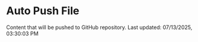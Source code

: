 # Auto Push File

Content that will be pushed to GitHub repository.
Last updated: 07/13/2025, 03:30:03 PM